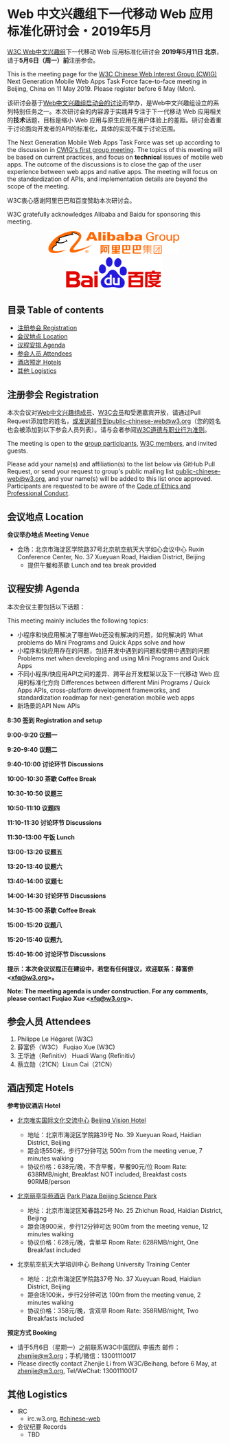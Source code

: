 # Web 中文兴趣组下一代移动 Web 应用标准化研讨会・2019年5月

[W3C Web中文兴趣组](https://www.w3.org/2018/chinese-web-ig/)下一代移动 Web 应用标准化研讨会 **2019年5月11日 北京**，请于**5月6日（周一）前**注册参会。

This is the meeting page for the [W3C Chinese Web Interest Group (CWIG)](https://www.w3.org/2018/chinese-web-ig/) Next Generation Mobile Web Apps Task Force face-to-face meeting in Beijing, China on 11 May 2019. Please register before 6 May (Mon).

该研讨会基于[Web中文兴趣组启动会的讨论](https://www.w3.org/2018/11/17-chinese-web-minutes.html)而举办，是Web中文兴趣组设立的系列特别任务之一。本次研讨会的内容源于实践并专注于下一代移动 Web 应用相关的**技术**话题，目标是缩小 Web 应用与原生应用在用户体验上的差距。研讨会着重于讨论面向开发者的API的标准化，具体的实现不属于讨论范围。

The Next Generation Mobile Web Apps Task Force was set up according to the discussion in [CWIG's first group meeting](https://www.w3.org/2018/11/17-chinese-web-minutes.html). The topics of this meeting will be based on current practices, and focus on **technical** issues of mobile web apps. The outcome of the discussions is to close the gap of the user experience between web apps and native apps. The meeting will focus on the standardization of APIs, and implementation details are beyond the scope of the meeting.

W3C衷心感谢阿里巴巴和百度赞助本次研讨会。

W3C gratefully acknowledges Alibaba and Baidu for sponsoring this meeting.

<p align="center">
    <img width="305px" src="https://raw.githubusercontent.com/w3c/chinese-ig/master/images/alibababh_large.png">
    &nbsp;
    <img width="230px" src="https://raw.githubusercontent.com/w3c/chinese-ig/master/images/baidu.png">
    &nbsp;
</p>

## 目录 Table of contents

- [注册参会 Registration](#注册参会-registration)
- [会议地点 Location](#会议地点-location)
- [议程安排 Agenda](#议程安排-agenda)
- [参会人员 Attendees](#参会人员-attendees)
- [酒店预定 Hotels](#酒店预定-hotels)
- [其他 Logistics](#其他-logistics)

## 注册参会 Registration

本次会议对[Web中文兴趣组成员](https://www.w3.org/2000/09/dbwg/details?group=109611&public=1)、[W3C会员](https://www.w3.org/Consortium/Member/List)和受邀嘉宾开放，请通过Pull Request添加您的姓名，或发送邮件到public-chinese-web@w3.org（您的姓名也会被添加到以下参会人员列表）。请与会者参阅[W3C道德与职业行为准则](https://www.w3.org/Consortium/cepc/)。

The meeting is open to the [group participants](https://www.w3.org/2000/09/dbwg/details?group=109611&public=1), [W3C members](https://www.w3.org/Consortium/Member/List), and invited guests.

Please add your name(s) and affiliation(s) to the list below via GitHub Pull Request, or send your request to group's public mailing list public-chinese-web@w3.org, and your name(s) will be added to this list once approved. Participants are requested to be aware of the [Code of Ethics and Professional Conduct](https://www.w3.org/Consortium/cepc/).

## 会议地点 Location

**会议举办地点 Meeting Venue**

* 会场：北京市海淀区学院路37号北京航空航天大学如心会议中心 Ruxin Conference Center, No. 37 Xueyuan Road, Haidian District, Beijing
  * 提供午餐和茶歇 Lunch and tea break provided

## 议程安排 Agenda

本次会议主要包括以下话题：

This meeting mainly includes the following topics:

* 小程序和快应用解决了哪些Web还没有解决的问题，如何解决的 What problems do Mini Programs and Quick Apps solve and how
* 小程序和快应用存在的问题，包括开发中遇到的问题和使用中遇到的问题 Problems met when developing and using Mini Programs and Quick Apps
* 不同小程序/快应用API之间的差异、跨平台开发框架以及下一代移动 Web 应用的标准化方向 Differences between different Mini Programs / Quick Apps APIs, cross-platform development frameworks, and standardization roadmap for next-generation mobile web apps
* 新场景的API New APIs

**8:30 签到 Registration and setup**

**9:00-9:20 议题一**

**9:20-9:40 议题二**

**9:40-10:00 讨论环节 Discussions**

**10:00-10:30 茶歇 Coffee Break**

**10:30-10:50 议题三**

**10:50-11:10 议题四**

**11:10-11:30 讨论环节 Discussions**

**11:30-13:00 午饭 Lunch**

**13:00-13:20 议题五**

**13:20-13:40 议题六**

**13:40-14:00 议题七**

**14:00-14:30 讨论环节 Discussions**

**14:30-15:00 茶歇 Coffee Break**

**15:00-15:20 议题八**

**15:20-15:40 议题九**

**15:40-16:00 讨论环节 Discussions**

**提示：本次会议议程正在建设中，若您有任何提议，欢迎联系：薛富侨 &lt;<a href="mailto:xfq@w3.org">xfq@w3.org</a>&gt;</a>。**

**Note: The meeting agenda is under construction. For any comments, please contact Fuqiao Xue &lt;<a href="mailto:xfq@w3.org">xfq@w3.org</a>&gt;</a>.**

## 参会人员 Attendees

1. Philippe Le Hégaret (W3C)
1. 薛富侨（W3C） Fuqiao Xue (W3C)
1. 王华迪（Refinitiv） Huadi Wang (Refinitiv)
1. 蔡立勋（21CN）Lixun Cai（21CN）

## 酒店预定 Hotels
  
**参考协议酒店 Hotel**

* [北京唯实国际文化交流中心](http://www.weishihotel.com) [Beijing Vision Hotel](http://www.weishihotel.com)
  * 地址：北京市海淀区学院路39号 No. 39 Xueyuan Road, Haidian District, Beijing
  * 距会场550米，步行7分钟可达 500m from the meeting venue, 7 minutes walking
  * 协议价格：638元/晚，不含早餐，早餐90元/位 Room Rate: 638RMB/night, Breakfast NOT included, Breakfast costs 90RMB/person
  
* [北京丽亭华苑酒店](http://www.parkplazabeijingsciencepark.com/cn/) [Park Plaza Beijing Science Park](http://www.parkplazabeijingsciencepark.com/cn/)
  * 地址：北京市海淀区知春路25号 No. 25 Zhichun Road, Haidian District, Beijing
  * 距会场900米，步行12分钟可达 900m from the meeting venue, 12 minutes walking
  * 协议价格：628元/晚，含单早 Room Rate: 628RMB/night, One Breakfast included
  
* 北京航空航天大学培训中心 Beihang University Training Center
  * 地址：北京市海淀区学院路37号 No. 37 Xueyuan Road, Haidian District, Beijing
  * 距会场100米，步行2分钟可达 100m from the meeting venue, 2 minutes walking
  * 协议价格：358元/晚，含双早 Room Rate: 358RMB/night, Two Breakfasts included
  
**预定方式 Booking**

* 请于5月6日（星期一）之前联系W3C中国团队 李振杰 邮件：<zhenjie@w3.org>；手机/微信：13001110017
* Please directly contact Zhenjie Li from W3C/Beihang, before 6 May, at <zhenjie@w3.org>, Tel/WeChat: 13001110017

## 其他 Logistics

* IRC
  * irc.w3.org, <a href="http://irc.w3.org/?channels=#chinese-web">#chinese-web</a>
* 会议纪要 Records
  * TBD
